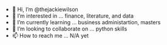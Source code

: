 - 👋 Hi, I’m @thejackiewilson
- 👀 I’m interested in ... finance, literature, and data
- 🌱 I’m currently learning ... business administartion, masters
- 💞️ I’m looking to collaborate on ... python skills
- 📫 How to reach me ... N/A yet

<!---
thejackiewilson/thejackiewilson is a ✨ special ✨ repository because its `README.md` (this file) appears on your GitHub profile.
You can click the Preview link to take a look at your changes.
--->
